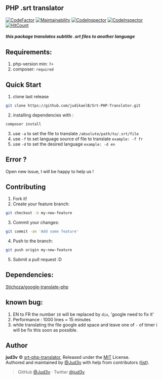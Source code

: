 ## PHP .srt translator
[![CodeFactor](https://www.codefactor.io/repository/github/jud3v/srt-php-translator/badge)](https://www.codefactor.io/repository/github/jud3v/srt-php-translator)
[![Maintainability](https://api.codeclimate.com/v1/badges/3ba6203abe5fe65834ed/maintainability)](https://codeclimate.com/github/jud3v/Srt-PHP-Translator/maintainability)
[![CodeInspector](https://www.code-inspector.com/project/11162/score/svg)](https://www.code-inspector.com/project/11162/score/svg)
[![CodeInspector](https://www.code-inspector.com/project/11162/status/svg)](https://www.code-inspector.com/project/11162/status/svg)
[![HitCount](http://hits.dwyl.com/jud3v/https://githubcom/jud3v/Srt-PHP-Translator.svg)](http://hits.dwyl.com/jud3v/https://githubcom/jud3v/Srt-PHP-Translator)

##### this package translates subtitle .srt files to another language

## Requirements:
1. php-version min: `7+`
2. composer: `required`

## Quick Start 
1. clone last release 
```bash 
git clone https://github.com/judikaelB/Srt-PHP-Translator.git
```
2. installing dependencies with : 
```bash 
composer install
```
3. use ```-a``` to set the file to translate ```/absolute/path/to/.srt/file ```
4. use ```-f``` to set language source of file to translate  ```example: -f fr```
5. use ```-d``` to set the desired language ```example: -d en```

## Error ?
Open new issue, I will be happy to help us !

## Contributing

1. Fork it!
2. Create your feature branch: 
```bash
git checkout -b my-new-feature
```
3. Commit your changes: 
```bash 
git commit -am 'Add some feature'
```
4. Push to the branch: 
```bash 
git push origin my-new-feature
```
5. Submit a pull request :D

## Dependencies:
[Stichoza/google-translate-php ](https://github.com/Stichoza/google-translate-php)  

## known bug:
1. EN to FR the number `10` will be replaced by `dix`, 'google need to fix it'
2. Performance : 1000 lines = 15 minutes
3. while translating the file google add space and leave one of `-` of timer i will be fix this soon as possible.

## Author
**jud3v** © [srt-php-translator](https://github.com/jud3v), Released under the [MIT](https://github.com/jud3v/Srt-PHP-Translator/blob/master/LICENSE) License.<br>
Authored and maintained by [@Jud3v](https://github.com/jud3v) with help from contributors ([list](https://github.com/jud3v/Srt-PHP-Translator/graphs/contributors)).

> GitHub [@Jud3v](https://github.com/jud3v) · Twitter [@jud3v](https://twitter.com/amjud3v)